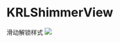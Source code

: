 # KRLShimmerView
滑动解锁样式
![](https://github.com/haohaocai/KRLShimmerView/blob/master/resource/Shimmer.gif)
